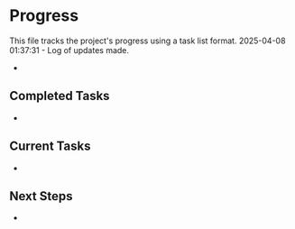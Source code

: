 # Progress

This file tracks the project's progress using a task list format.
2025-04-08 01:37:31 - Log of updates made.

*

## Completed Tasks

*   

## Current Tasks

*   

## Next Steps

*